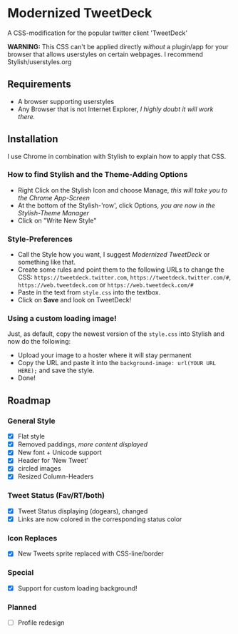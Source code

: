 # Modernized TweetDeck

A CSS-modification for the popular twitter client 'TweetDeck'

**WARNING:** This CSS can't be applied directly *without* a plugin/app for your browser that allows userstyles on certain webpages. I recommend Stylish/userstyles.org

## Requirements

* A browser supporting userstyles
* Any Browser that is not Internet Explorer, *I highly doubt it will work there.*

## Installation

I use Chrome in combination with Stylish to explain how to apply that CSS.

### How to find Stylish and the Theme-Adding Options

* Right Click on the Stylish Icon and choose Manage, *this will take you to the Chrome App-Screen*
* At the bottom of the Stylish-'row', click Options, *you are now in the Stylish-Theme Manager*
* Click on "Write New Style"

### Style-Preferences

* Call the Style how you want, I suggest *Modernized TweetDeck* or something like that.
* Create some rules and point them to the following URLs to change the CSS: `https://tweetdeck.twitter.com`, `https://tweetdeck.twitter.com/#`, `https://web.tweetdeck.com` or `https://web.tweetdeck.com/#`
* Paste in the text from `style.css` into the textbox.
* Click on **Save** and look on TweetDeck!

### Using a custom loading image!

Just, as default, copy the newest version of the `style.css` into Stylish and now do the following:

* Upload your image to a hoster where it will stay permanent
* Copy the URL and paste it into the `background-image: url(YOUR URL HERE);` and save the style.
* Done!

## Roadmap

### General Style

* [x] Flat style
* [x] Removed paddings, *more content displayed*
* [x] New font + Unicode support
* [x] Header for 'New Tweet'
* [x] circled images
* [x] Resized Column-Headers

### Tweet Status (Fav/RT/both)

* [x] Tweet Status displaying (dogears), changed
* [x] Links are now colored in the corresponding status color

### Icon Replaces

* [x] New Tweets sprite replaced with CSS-line/border

### Special

* [x] Support for custom loading background!

### Planned

* [ ] Profile redesign